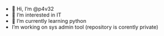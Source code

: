- 👋 Hi, I’m @p4v32
- 👀 I’m interested in IT
- 🌱 I’m currently learning python
- I’m working on sys admin tool (repository is corently private)
<!---
- 💞️ I’m looking to collaborate on ...
- 📫 How to reach me ...
--->
<!---
p4v32/p4v32 is a ✨ special ✨ repository because its `README.md` (this file) appears on your GitHub profile.
You can click the Preview link to take a look at your changes.
--->
